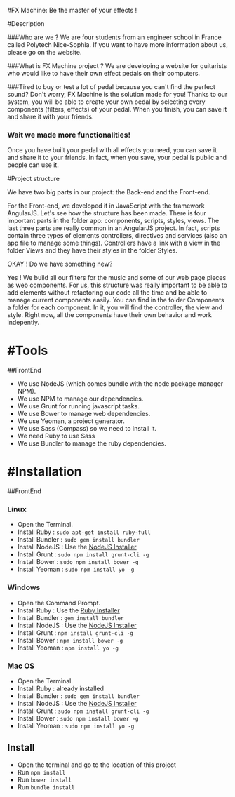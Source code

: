 
#FX Machine: Be the master of your effects !

#Description

###Who are we ?
We are four students from an engineer school in France called Polytech Nice-Sophia. If you want to have more information about us, please go on the website.

###What is FX Machine project ?
We are developing a website for guitarists who would like to have their own effect pedals on
their computers. 

###Tired to buy or test a lot of pedal because you can't find the perfect sound?
 Don't worry, FX Machine is the solution made for you! Thanks to our system, you will be able to
create your own pedal by selecting every components (filters, effects) of your pedal.
When you finish, you can save it and share it with your friends.

### Wait we made more functionalities!
 Once you have built your pedal with all effects you need, you can save it and share it to your
friends. In fact, when you save, your pedal is public and people can use it.

#Project structure

We have two big parts in our project: the Back-end and the Front-end. 

For the Front-end, we developed it in JavaScript with the framework AngularJS. Let's see how the structure has been made.
There is four important parts in the folder app: components, scripts, styles, views. The last three parts are really common in an AngularJS project. In fact, scripts contain three types of elements controllers, directives and services (also an app file to manage some things). Controllers have a link with a view in the folder Views and they have their styles in the folder Styles. 

OKAY ! Do we have something new?

Yes ! We build all our filters for the music and some of our web page pieces as web components. For us, this structure was really important to be able to add elements without refactoring our code all the time and be able to manage current components easily. You can find in the folder Components a folder for each component. In it, you will find the controller, the view and style. Right now, all the components have their own behavior and work indepently.


#Tools
=========
##FrontEnd

- We use NodeJS (which comes bundle with the node package manager NPM).
- We use NPM to manage our dependencies.
- We use Grunt for running javascript tasks.
- We use Bower to manage web dependencies.
- We use Yeoman, a project generator.
- We use Sass (Compass) so we need to install it.
- We need Ruby to use Sass
- We use Bundler to manage the ruby dependencies.

#Installation
=========
##FrontEnd
### Linux

- Open the Terminal.
- Install Ruby : `sudo apt-get install ruby-full`
- Install Bundler : `sudo gem install bundler`
- Install NodeJS : Use the [NodeJS Installer](https://nodejs.org/en/download/)
- Install Grunt : `sudo npm install grunt-cli -g`
- Install Bower : `sudo npm install bower -g`
- Install Yeoman : `sudo npm install yo -g`

### Windows

- Open the Command Prompt.
- Install Ruby : Use the [Ruby Installer](http://rubyinstaller.org/)
- Install Bundler : `gem install bundler`
- Install NodeJS : Use the [NodeJS Installer](https://nodejs.org/en/download/)
- Install Grunt : `npm install grunt-cli -g`
- Install Bower : `npm install bower -g`
- Install Yeoman : `npm install yo -g`

### Mac OS

- Open the Terminal.
- Install Ruby : already installed
- Install Bundler : `sudo gem install bundler`
- Install NodeJS : Use the [NodeJS Installer](https://nodejs.org/en/download/)
- Install Grunt : `sudo npm install grunt-cli -g`
- Install Bower : `sudo npm install bower -g`
- Install Yeoman : `sudo npm install yo -g`

## Install

- Open the terminal and go to the location of this project
- Run `npm install`
- Run `bower install`
- Run `bundle install`




